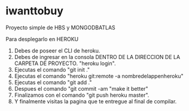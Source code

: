 # iwanttobuy
 Proyecto simple de HBS y MONGODBATLAS

Para desplegarlo en HEROKU

1. Debes de poseer el CLI de heroku.
2. Debes de ingresar en la consola DENTRO DE LA DIRECCION DE LA CARPETA DE PROYECTO. "heroku login".
3. Ejecutas el comando "git init ."
4. Ejecutas el comando "heroku git:remote -a nombredelappenheroku"
5. Ejecutas el comando "git add ."
6. Despues el comando "git commit -am "make it better"
7. Finalizamos con el comando "git push heroku master".
8. Y finalmente visitas la pagina que te entregue al final de compilar.

